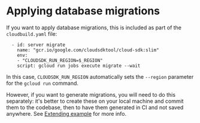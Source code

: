 # Applying database migrations

If you want to apply database migrations, this is included as part of the `cloudbuild.yaml` file:


```
  - id: server migrate
    name: "gcr.io/google.com/cloudsdktool/cloud-sdk:slim"
    env:
    - "CLOUDSDK_RUN_REGION=$_REGION"
    script: gcloud run jobs execute migrate --wait
```

In this case, `CLOUDSDK_RUN_REGION` automatically sets the `--region` parameter for the `gcloud run` command. 


However, if you want to generate migrations, you will need to do this separately: it's better
to create these on your local machine and commit them to the codebase, then to have them 
generated in CI and not saved anywhere. See [Extending example](../admin/extending-example.md#creating-migrations) for more info. 